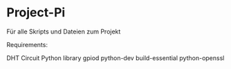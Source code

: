# Project-Pi
Für alle Skripts und Dateien zum Projekt


Requirements:

DHT Circuit Python library
gpiod
python-dev
build-essential
python-openssl
